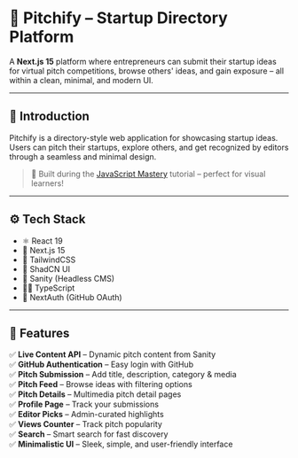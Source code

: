 # 🚀 Pitchify – Startup Directory Platform

A **Next.js 15** platform where entrepreneurs can submit their startup ideas for virtual pitch competitions, browse others' ideas, and gain exposure – all within a clean, minimal, and modern UI.

---

## 🤖 Introduction

Pitchify is a directory-style web application for showcasing startup ideas. Users can pitch their startups, explore others, and get recognized by editors through a seamless and minimal design.

> 🧠 Built during the [JavaScript Mastery](https://www.youtube.com/c/JavaScriptMastery) tutorial – perfect for visual learners!

---

## ⚙️ Tech Stack

- ⚛️ React 19  
- 🚀 Next.js 15  
- 🎨 TailwindCSS  
- 🧩 ShadCN UI  
- 🧠 Sanity (Headless CMS)  
- 🧑‍💻 TypeScript  
- 🔐 NextAuth (GitHub OAuth)

---

## 🔋 Features

✅ **Live Content API** – Dynamic pitch content from Sanity  
✅ **GitHub Authentication** – Easy login with GitHub  
✅ **Pitch Submission** – Add title, description, category & media  
✅ **Pitch Feed** – Browse ideas with filtering options  
✅ **Pitch Details** – Multimedia pitch detail pages  
✅ **Profile Page** – Track your submissions  
✅ **Editor Picks** – Admin-curated highlights  
✅ **Views Counter** – Track pitch popularity  
✅ **Search** – Smart search for fast discovery  
✅ **Minimalistic UI** – Sleek, simple, and user-friendly interface

